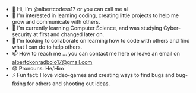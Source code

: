 - 👋 Hi, I’m @albertcodess17 or you can call me al
- 👀 I’m interested in learning coding, creating little projects to help me grow and communicate with others.
- 🌱 I’m currently learning Computer Science, and was studying Cyber-security at first and changed later on.
- 💞️ I’m looking to collaborate on learning how to code with others and find what I can do to help others.
- 📫 How to reach me ... you can contact me here or leave an email on albertokonradbolo17@gmail.com
- 😄 Pronouns: He/Him
- ⚡ Fun fact: I love video-games and creating ways to find bugs and bug-fixing for others and shooting out ideas.

<!---
albertcodess17/albertcodess17 is a ✨ special ✨ repository because its `README.md` (this file) appears on your GitHub profile.
You can click the Preview link to take a look at your changes.
--->
